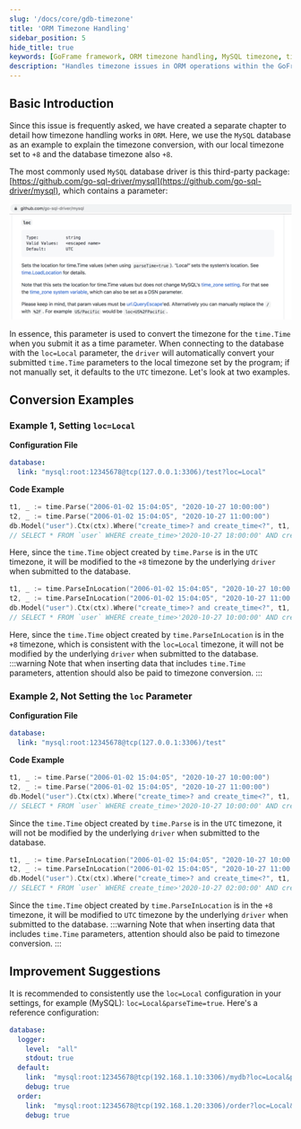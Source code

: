 ```yaml
---
slug: '/docs/core/gdb-timezone'
title: 'ORM Timezone Handling'
sidebar_position: 5
hide_title: true
keywords: [GoFrame framework, ORM timezone handling, MySQL timezone, time.Time, database driver, timezone conversion, loc parameter, timezone settings, configuration file, time.Parse]
description: "Handles timezone issues in ORM operations within the GoFrame framework, especially for timezone conversion when using the MySQL database. We explain how to control the timezone processing of time.Time objects submitted to the database by setting the loc parameter, providing relevant code examples and configuration advice to help developers better manage timezone during database operations."
---
```


## Basic Introduction

Since this issue is frequently asked, we have created a separate chapter to detail how timezone handling works in `ORM`. Here, we use the `MySQL` database as an example to explain the timezone conversion, with our local timezone set to `+8` and the database timezone also `+8`.

The most commonly used `MySQL` database driver is this third-party package: [https://github.com/go-sql-driver/mysql](https://github.com/go-sql-driver/mysql), which contains a parameter:

![](/markdown/86813361650854a9b17490267709df8a.png)

In essence, this parameter is used to convert the timezone for the `time.Time` when you submit it as a time parameter. When connecting to the database with the `loc=Local` parameter, the `driver` will automatically convert your submitted `time.Time` parameters to the local timezone set by the program; if not manually set, it defaults to the `UTC` timezone. Let's look at two examples.

## Conversion Examples

### Example 1, Setting `loc=Local`

**Configuration File**

```yaml
database:
  link: "mysql:root:12345678@tcp(127.0.0.1:3306)/test?loc=Local"
```

**Code Example**

```go
t1, _ := time.Parse("2006-01-02 15:04:05", "2020-10-27 10:00:00")
t2, _ := time.Parse("2006-01-02 15:04:05", "2020-10-27 11:00:00")
db.Model("user").Ctx(ctx).Where("create_time>? and create_time<?", t1, t2).One()
// SELECT * FROM `user` WHERE create_time>'2020-10-27 18:00:00' AND create_time<'2020-10-27 19:00:00'
```

Here, since the `time.Time` object created by `time.Parse` is in the `UTC` timezone, it will be modified to the `+8` timezone by the underlying `driver` when submitted to the database.

```go
t1, _ := time.ParseInLocation("2006-01-02 15:04:05", "2020-10-27 10:00:00", time.Local)
t2, _ := time.ParseInLocation("2006-01-02 15:04:05", "2020-10-27 11:00:00", time.Local)
db.Model("user").Ctx(ctx).Where("create_time>? and create_time<?", t1, t2).One()
// SELECT * FROM `user` WHERE create_time>'2020-10-27 10:00:00' AND create_time<'2020-10-27 11:00:00'
```

Here, since the `time.Time` object created by `time.ParseInLocation` is in the `+8` timezone, which is consistent with the `loc=Local` timezone, it will not be modified by the underlying `driver` when submitted to the database.
:::warning
Note that when inserting data that includes `time.Time` parameters, attention should also be paid to timezone conversion.
:::
### Example 2, Not Setting the `loc` Parameter

**Configuration File**

```yaml
database:
  link: "mysql:root:12345678@tcp(127.0.0.1:3306)/test"
```

**Code Example**

```go
t1, _ := time.Parse("2006-01-02 15:04:05", "2020-10-27 10:00:00")
t2, _ := time.Parse("2006-01-02 15:04:05", "2020-10-27 11:00:00")
db.Model("user").Ctx(ctx).Where("create_time>? and create_time<?", t1, t2).One()
// SELECT * FROM `user` WHERE create_time>'2020-10-27 10:00:00' AND create_time<'2020-10-27 11:00:00'
```

Since the `time.Time` object created by `time.Parse` is in the `UTC` timezone, it will not be modified by the underlying `driver` when submitted to the database.

```go
t1, _ := time.ParseInLocation("2006-01-02 15:04:05", "2020-10-27 10:00:00", time.Local)
t2, _ := time.ParseInLocation("2006-01-02 15:04:05", "2020-10-27 11:00:00", time.Local)
db.Model("user").Ctx(ctx).Where("create_time>? and create_time<?", t1, t2).One()
// SELECT * FROM `user` WHERE create_time>'2020-10-27 02:00:00' AND create_time<'2020-10-27 03:00:00'
```

Since the `time.Time` object created by `time.ParseInLocation` is in the `+8` timezone, it will be modified to `UTC` timezone by the underlying `driver` when submitted to the database.
:::warning
Note that when inserting data that includes `time.Time` parameters, attention should also be paid to timezone conversion.
:::
## Improvement Suggestions

It is recommended to consistently use the `loc=Local` configuration in your settings, for example (MySQL): `loc=Local&parseTime=true`. Here's a reference configuration:

```yaml
database:
  logger:
    level:  "all"
    stdout: true
  default:
    link:  "mysql:root:12345678@tcp(192.168.1.10:3306)/mydb?loc=Local&parseTime=true"
    debug: true
  order:
    link:  "mysql:root:12345678@tcp(192.168.1.20:3306)/order?loc=Local&parseTime=true"
    debug: true
```
